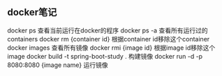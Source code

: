 ## docker笔记
docker ps 查看当前运行在docker的程序
docker ps -a 查看所有运行过的containers
docker rm {container id} 根据container id移除这个container
docker images 查看所有镜像
docker rmi {image id} 根据image id移除这个image
docker build -t spring-boot-study . 构建镜像
docker run -d -p 8080:8080 {image name} 运行镜像